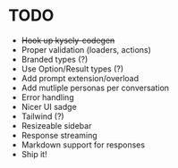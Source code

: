# TODO

- ~~Hook up kysely-codegen~~
- Proper validation (loaders, actions)
- Branded types (?)
- Use Option/Result types (?)
- Add prompt extension/overload
- Add mutliple personas per conversation
- Error handling
- Nicer UI sadge
- Tailwind (?)
- Resizeable sidebar
- Response streaming
- Markdown support for responses
- Ship it!
